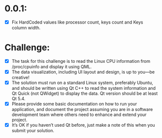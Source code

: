 # 0.0.1:
- [x] Fix HardCoded values like processor count, keys count and Keys column width.


# Challenge:
- [x] The task for this challenge is to read the Linux CPU information from /proc/cpuinfo and display it
using QML.
- [x] The data visualization, including UI layout and design, is up to you—be creative!
- [x] The solution must run on a standard Linux system, preferably Ubuntu, and should be written using Qt
C++ to read the system information and Qt Quick (not QWidget) to display the data. Qt version should
be at least Qt 5.4.
- [x] Please provide some basic documentation on how to run your application, and document the project
assuming you are in a software development team where others need to enhance and extend your
project.
- [x] It’s OK if you haven’t used Qt before, just make a note of this when you submit your solution.
